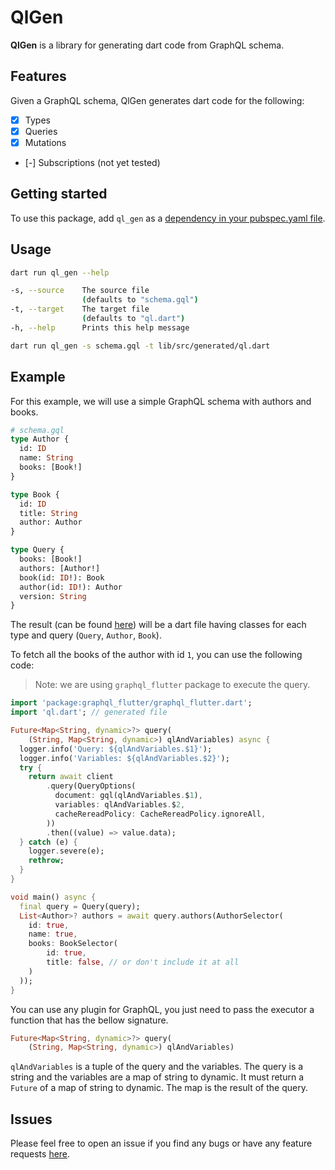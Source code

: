 <!--
This README describes the package. If you publish this package to pub.dev,
this README's contents appear on the landing page for your package.

For information about how to write a good package README, see the guide for
[writing package pages](https://dart.dev/guides/libraries/writing-package-pages).

For general information about developing packages, see the Dart guide for
[creating packages](https://dart.dev/guides/libraries/create-library-packages)
and the Flutter guide for
[developing packages and plugins](https://flutter.dev/developing-packages).
-->

# QlGen

**QlGen** is a library for generating dart code from GraphQL schema.

## Features

Given a GraphQL schema, QlGen generates dart code for the following:

- [x] Types
- [x] Queries
- [x] Mutations
- [-] Subscriptions (not yet tested)

## Getting started

To use this package, add `ql_gen` as a [dependency in your pubspec.yaml file](https://dart.dev/tools/pub/dependencies).

## Usage

<!-- command and result example -->

```bash
dart run ql_gen --help
```

```bash
-s, --source    The source file
                (defaults to "schema.gql")
-t, --target    The target file
                (defaults to "ql.dart")
-h, --help      Prints this help message
```

```bash
dart run ql_gen -s schema.gql -t lib/src/generated/ql.dart
```

## Example

For this example, we will use a simple GraphQL schema with authors and books.

```graphql
# schema.gql
type Author {
  id: ID
  name: String
  books: [Book!]
}

type Book {
  id: ID
  title: String
  author: Author
}

type Query {
  books: [Book!]
  authors: [Author!]
  book(id: ID!): Book
  author(id: ID!): Author
  version: String
}
```

The result (can be found [here](./doc/result.dart)) will be a dart file having classes for each type and query (`Query`, `Author`, `Book`).

To fetch all the books of the author with id `1`, you can use the following code:

> Note: we are using `graphql_flutter` package to execute the query.

```dart
import 'package:graphql_flutter/graphql_flutter.dart';
import 'ql.dart'; // generated file

Future<Map<String, dynamic>?> query(
    (String, Map<String, dynamic>) qlAndVariables) async {
  logger.info('Query: ${qlAndVariables.$1}');
  logger.info('Variables: ${qlAndVariables.$2}');
  try {
    return await client
        .query(QueryOptions(
          document: gql(qlAndVariables.$1),
          variables: qlAndVariables.$2,
          cacheRereadPolicy: CacheRereadPolicy.ignoreAll,
        ))
        .then((value) => value.data);
  } catch (e) {
    logger.severe(e);
    rethrow;
  }
}

void main() async {
  final query = Query(query);
  List<Author>? authors = await query.authors(AuthorSelector(
    id: true,
    name: true,
    books: BookSelector(
        id: true,
        title: false, // or don't include it at all
    )
  ));
}
```

You can use any plugin for GraphQL, you just need to pass the executor a function that has the bellow signature.

```dart
Future<Map<String, dynamic>?> query(
    (String, Map<String, dynamic>) qlAndVariables)
```

`qlAndVariables` is a tuple of the query and the variables. The query is a string and the variables are a map of string to dynamic.
It must return a `Future` of a map of string to dynamic. The map is the result of the query.

## Issues

Please feel free to open an issue if you find any bugs or have any feature requests [here](https://github.com/roadroot/ql_gen/issues/new).
